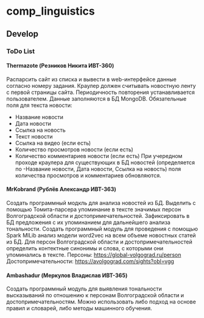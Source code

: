 # comp_linguistics
## Develop
### ToDo List
#### Thermazote (Резников Никита ИВТ-360)
Распарсить сайт из списка и вывести в web-интерфейсе данные согласно номеру задания. Краулер должен считывать новостную ленту с первой страницы сайта. Периодичность повторения устанавливается пользователем. Данные заполняются в БД MongoDB. Обязательные поля для текста новости:
- Название новости
- Дата новости
- Ссылка на новость
- Текст новости
- Ссылка на видео (если есть)
- Количество просмотров новости (если есть)
- Количество комментариев новости (если есть)
При учередном проходе краулера для существующих в БД новостей (определяется по -Название новости, Дата новости, Ссылка на новость) поля количества просмотров и комментариев обновляются.
#### MrKobrand (Рублёв Александр ИВТ-363)
Создать программный модкль для анализа новостей из БД. Выделить с помощью Томита-парсера упоминание в тексте значимых персон Волгоградской области и достопримечательностей. Зафиксировать в БД предложения с их упоминанием для дальнейшего анализа тональности.
Создать программный модуль для проведения с помощью Spark MlLib анализ модели word2vec на всем объеме новостных статей из БД. Для персон Волгоградской области и достопримечательностей определить контектные синонимы и слова, с которыми они упоминались в тексте.
Персоны: https://global-volgograd.ru/person
Достопримечательности: https://avolgograd.com/sights?obl=vgg
#### Ambashadur (Меркулов Владислав ИВТ-365)
Создать программный модуль для выявления тональности высказываний по отношению к персонам Волгоградской области и достопримечательностям.
Можно использовать либо подход на основе правил и словарей, либо методы машинного обучения.
